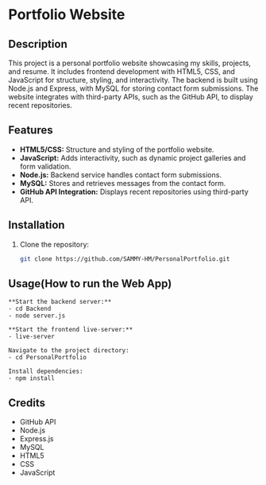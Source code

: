 # Portfolio Website

## Description
This project is a personal portfolio website showcasing my skills, projects, and resume. It includes frontend development with HTML5, CSS, and JavaScript for structure, styling, and interactivity. The backend is built using Node.js and Express, with MySQL for storing contact form submissions. The website integrates with third-party APIs, such as the GitHub API, to display recent repositories.

## Features
- **HTML5/CSS:** Structure and styling of the portfolio website.
- **JavaScript:** Adds interactivity, such as dynamic project galleries and form validation.
- **Node.js:** Backend service handles contact form submissions.
- **MySQL:** Stores and retrieves messages from the contact form.
- **GitHub API Integration:** Displays recent repositories using third-party API.

## Installation
1. Clone the repository:
   ```bash
   git clone https://github.com/SAMMY-HM/PersonalPortfolio.git

## Usage(How to run the Web App)

    **Start the backend server:**
    - cd Backend
    - node server.js

    **Start the frontend live-server:**
    - live-server

    Navigate to the project directory:
    - cd PersonalPortfolio

    Install dependencies:
    - npm install

## Credits

- GitHub API
- Node.js
- Express.js
- MySQL
- HTML5
- CSS
- JavaScript

